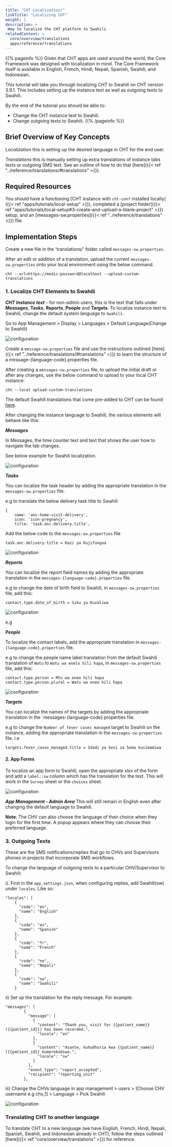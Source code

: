 ```yaml
---
title: "CHT Localization/"
linkTitle: "Localizing CHT"
weight: 1
description: >
 How to localize the CHT platform to Swahili
relatedContent: >
  core/overview/translations
  apps/reference/translations
---
```


{{% pageinfo %}}
Given that CHT apps are used around the world, the Core Framework was designed with localization in mind. The Core Framework itself is available in English, French, Hindi, Nepali, Spanish, Swahili, and Indonesian.

This tutorial will take you through localizing CHT to Swahili on CHT version 3.9.1. This includes setting up the instance text as well as outgoing texts to Swahili.

By the end of the tutorial you should be able to:

- Change the CHT instance text to Swahili.
- Change outgoing texts to Swahili.
{{% /pageinfo %}}

## Brief Overview of Key Concepts

*Localization* this is  setting up the desired language in CHT for the end user.

*Translations* this is manually setting up extra translations of instance tabs texts or outgoing SMS text. See an outline of how to do that [here]({{< ref "../reference/translations/#translations" >}}).

## Required Resources

You should have a functioning [CHT instance with `cht-conf` installed locally]({{< ref "apps/tutorials/local-setup" >}}), completed a [project folder]({{< ref "apps/tutorials/local-setup#3-create-and-upload-a-blank-project" >}}) setup, and an [messages-sw.properties]({{< ref "../reference/translations" >}}) file.

## Implementation Steps

Create a new file in the 'translations/' folder called `messages-sw.properties`.

After an edit or addition of a translation, upload the current `messages-sw.properties` onto your local environment using the below command.

```
cht --url=https://medic:password@localhost --upload-custom-translations
```

### 1. Localize CHT Elements to Swahili
_**CHT Instance text**_ - for non-admin users, this is the text that falls under **Messages**, **Tasks**, **Reports**, **People** and **Targets**.
To localize instance text to Swahili, change the default system language to `Swahili`.

Go to App Management > Display > Languages > Default Language(Change to Swahili)

![configuration](change-system-language.png)

Create a `message-sw.properties` file and use the instructions outlined [here]({{< ref "../reference/translations/#translations" >}}) to learn the structure of a message-{language-code}.properties file.

After creating a `messages-sw.properties` file, to upload the initial draft or after any changes, use the below command to upload to your local CHT instance:

```
cht --local upload-custom-translations
```
The default Swahili translations that come pre-added to CHT can be found [here](https://github.com/medic/cht-core/blob/master/ddocs/medic/_attachments/translations/messages-sw.properties).

After changing the instance language to Swahili, the various elements will behave like this:

_**Messages**_

In Messages, the time counter text and text that shows the user how to navigate the tab changes.

See below example for Swahili localization.

![configuration](messages-tab-language.png)

_**Tasks**_

You can localize the task header by adding the appropriate translation in the `messages-sw.properties` file.

e.g to translate the below delivery task title to Swahili
```
{
    name: 'anc-home-visit-delivery',
    icon: 'icon-pregnancy',
    title: 'task.anc.delivery.title',
``` 

Add the below code to the `messages-sw.properties` file
```
task.anc.delivery.title = Kazi ya Kujifungua
```
![configuration](localize-tasks.png)

_**Reports**_

You can localize the report field names by adding the appropriate translation in the `messages-{language-code}.properties` file.

e.g to change the date of birth field to Swahili, in `messages-sw.properties` file, add this:

```
contact.type.date_of_birth = Siku ya Kuzaliwa
```
![configuration](localize-reports.png)


e.g 

_**People**_

To localize the contact labels, add the appropriate translation in `messages-{language-code}.properties` file.

e.g to change the people name label translation from the default Swahili translation of `Watu` to `Watu wa enelo hili hapa`, in `messages-sw.properties` file, add this:

```
contact.type.person = Mtu wa eneo hili hapa
contact.type.person.plural = Watu wa eneo hili hapa
```
![configuration](watu-wa-hili-hapa-eneo.png)

_**Targets**_

You can localize the names of the targets by adding the appropriate translation in the `messages-{language-code}.properties file.

e.g to change the `Number of fever cases managed` target to Swahili on the instance, adding the appropriate translation in the `messages-sw.properties` file. i.e

```
targets.fever_cases_managed.title = Idadi ya kesi za homa kusimamiwa
```

#### 2. App Forms
To localize an app form to Swahili, open the appropriate xlsx of the form and add a `label::sw` column which has the translation for the text. This will work in the `Survey` sheet or the `choices` sheet.

![configuration](app-forms-localization.png)


_**App Management - Admin Area**_
This will still remain in English even after changing the default language to Swahili.



**Note**: The CHV can also choose the language of their choice when they login for the first time. A popup appears where they can choose their preferred language. 
### 3. Outgoing Texts

These are the SMS notifications/replies that go to CHVs and Supervisors phones in projects that incorporate SMS workflows.

To change the language of outgoing texts to a particular CHV/Supervisor to Swahili: 

i). First in the `app_settings.json`, when configuring replies, add Swahili(sw) under `locales`. Like so:
```
"locales": [
    {
      "code": "en",
      "name": "English"
    },
    {
      "code": "es",
      "name": "Spanish"
    },
    {
      "code": "fr",
      "name": "French"
    },
    {
      "code": "ne",
      "name": "Nepali"
    },
    {
      "code": "sw",
      "name": "Swahili"
    }
``` 

ii) Set up the translation for the reply message. For example:
```
"messages": [
        {
          "message": [
            {
              "content": "Thank you, visit for {{patient_name}} ({{patient_id}}) has been recorded.",
              "locale": "en"
            },
            {
              "content": "Asante, kuhudhuria kwa {{patient_name}} ({{patient_id}} kumerekodiwa.",
              "locale": "sw"
            }
          ],
          "event_type": "report_accepted",
          "recipient": "reporting_unit"
        },
``` 
iii) Change the CHVs language in app management > users > [Choose CHV username e.g chv_1] > Language > Pick Swahili 

![configuration](change-user-language.png)

### Translating CHT to another language

To translate CHT to a new language (we have English, French, Hindi, Nepali, Spanish, Swahili, and Indonesian already in CHT), follow the steps outlined [here]({{< ref "core/overview/translations" >}}) for reference.